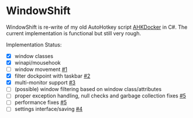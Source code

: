 # WindowShift
WindowShift is re-write of my old AutoHotkey script [AHKDocker](https://www.autohotkey.com/boards/viewtopic.php?f=6&t=7095) in C#.
The current implementation is functional but still very rough.

Implementation Status:
- [x] window classes
- [x] winapi/mousehook
- [ ] window movement [#1](https://github.com/KuroiLight/WindowShift/issues/1)
- [x] filter dockpoint with taskbar [#2](https://github.com/KuroiLight/WindowShift/issues/2)
- [x] multi-monitor support [#3](https://github.com/KuroiLight/WindowShift/issues/3)
- [ ] \(possible) window filtering based on window class/attributes
- [ ] proper exception handling, null checks and garbage collection fixes [#5](https://github.com/KuroiLight/WindowShift/issues/5)
- [ ] performance fixes [#5](https://github.com/KuroiLight/WindowShift/issues/5)
- [ ] settings interface/saving [#4](https://github.com/KuroiLight/WindowShift/issues/4)
